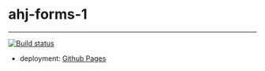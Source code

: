 # ahj-forms-1
--------------------
[![Build status](https://ci.appveyor.com/api/projects/status/rf6itstpqst7em83?svg=true)](https://ci.appveyor.com/project/tarapiygin/ahj-forms-1)

- deployment: <a href="https://tarapiygin.github.io/ahj-forms-1/">Github Pages</a>
